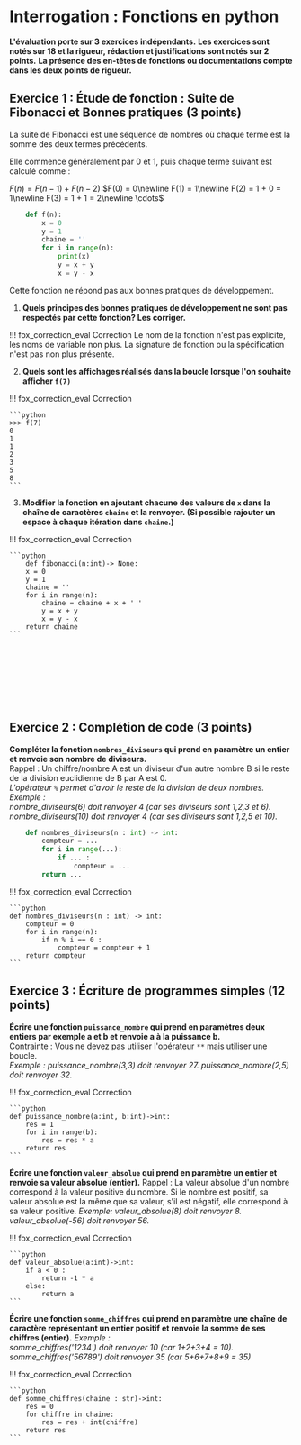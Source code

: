 # Interrogation : Fonctions en python

**L'évaluation porte sur 3 exercices indépendants.**
**Les exercices sont notés sur 18 et la rigueur, rédaction et justifications sont notés sur 2 points.**
**La présence des  en-têtes de fonctions ou documentations compte dans les deux points de rigueur.**

## Exercice 1 : Étude de fonction : Suite de Fibonacci et Bonnes pratiques (3 points)

La suite de Fibonacci est une séquence de nombres où chaque terme est la somme des deux termes précédents.  

Elle commence généralement par 0 et 1, puis chaque terme suivant est calculé comme :

$F(n) = F(n-1) + F(n-2)$
$F(0) = 0\newline F(1) = 1\newline F(2) = 1 + 0 = 1\newline F(3) = 1 + 1 = 2\newline
\cdots$

```python
    def f(n):
        x = 0
        y = 1
        chaine = ''
        for i in range(n):
            print(x)
            y = x + y
            x = y - x
```

Cette fonction ne répond pas aux bonnes pratiques de développement.

1) **Quels principes des bonnes pratiques de développement ne sont pas respectés par cette fonction? Les corriger.**

!!! fox_correction_eval Correction
    Le nom de la fonction n'est pas explicite, les noms de variable non plus.
    La signature de fonction ou la spécification n'est pas non plus présente.

2) **Quels sont les affichages réalisés dans la boucle lorsque l'on souhaite afficher `f(7)`**

!!! fox_correction_eval Correction
    
    ```python
    >>> f(7)
    0
    1
    1
    2
    3
    5
    8
    ```


3) **Modifier la fonction en ajoutant chacune des valeurs de `x` dans la chaîne de caractères `chaine` et la renvoyer. (Si possible rajouter un espace à chaque itération dans `chaine`.)**

!!! fox_correction_eval Correction
    
    ```python
        def fibonacci(n:int)-> None:
        x = 0
        y = 1
        chaine = ''
        for i in range(n):
            chaine = chaine + x + ' '
            y = x + y
            x = y - x
        return chaine
    ```
    


<br>
<br>
<br>
<br>
<br>
<br>

## Exercice 2 : Complétion de code (3 points)

**Compléter la fonction `nombres_diviseurs` qui prend en paramètre un entier et renvoie son nombre de diviseurs.**  
Rappel : Un chiffre/nombre A est un diviseur d'un autre nombre B si le reste de la division euclidienne de B par A est 0.  
*L'opérateur `%` permet d'avoir le reste de la division de deux nombres.*  
*Exemple :*  
*nombre_diviseurs(6) doit renvoyer 4 (car ses diviseurs sont 1,2,3 et 6).*  
*nombre_diviseurs(10) doit renvoyer 4 (car ses diviseurs sont 1,2,5 et 10).* 

```python
    def nombres_diviseurs(n : int) -> int:
        compteur = ...
        for i in range(...):
            if ... :
                compteur = ...
        return ...
```

!!! fox_correction_eval Correction
    
    ```python
    def nombres_diviseurs(n : int) -> int:
        compteur = 0
        for i in range(n):
            if n % i == 0 :
                compteur = compteur + 1
        return compteur
    ```

## Exercice 3 : Écriture de programmes simples (12 points)

**Écrire une fonction `puissance_nombre` qui prend en paramètres deux entiers par exemple a et b et renvoie a à la puissance b.**  
Contrainte : Vous ne devez pas utiliser l'opérateur `**` mais utiliser une boucle.  
*Exemple :*
*puissance_nombre(3,3) doit renvoyer 27.*
*puissance_nombre(2,5) doit renvoyer 32.*

!!! fox_correction_eval Correction
    
    ```python
    def puissance_nombre(a:int, b:int)->int:
        res = 1
        for i in range(b):
            res = res * a
        return res
    ```

**Écrire une fonction `valeur_absolue` qui prend en paramètre un entier et renvoie sa valeur absolue (entier).**
Rappel : La valeur absolue d'un nombre correspond à la valeur positive du nombre. Si le nombre est positif, sa valeur absolue est la même que sa valeur, s'il est négatif, elle correspond à sa valeur positive.
*Exemple:*
*valeur_absolue(8) doit renvoyer 8.*
*valeur_absolue(-56) doit renvoyer 56.*

!!! fox_correction_eval Correction
    
    ```python
    def valeur_absolue(a:int)->int:
        if a < 0 : 
            return -1 * a
        else:
            return a
    ```

**Écrire une fonction `somme_chiffres` qui prend en paramètre une chaîne de caractère représentant un entier positif et renvoie la somme de ses chiffres (entier).**
*Exemple :*  
*somme_chiffres('1234') doit renvoyer 10 (car 1+2+3+4 = 10).*  
*somme_chiffres('56789') doit renvoyer 35 (car 5+6+7+8+9 = 35)*

!!! fox_correction_eval Correction
    
    ```python
    def somme_chiffres(chaine : str)->int:
        res = 0
        for chiffre in chaine:
            res = res + int(chiffre)
        return res
    ```
